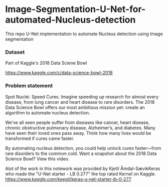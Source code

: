 # Image-Segmentation-U-Net-for-automated-Nucleus-detection
This repo U-Net implementation to automate Nucleus detection using Image segmentation

### Dataset
Part of Kaggle's 2018 Data Sciene Bowl

https://www.kaggle.com/c/data-science-bowl-2018

### Problem statement

Spot Nuclei. Speed Cures.
Imagine speeding up research for almost every disease, from lung cancer and heart disease to rare disorders. The 2018 Data Science Bowl offers our most ambitious mission yet: create an algorithm to automate nucleus detection.

We’ve all seen people suffer from diseases like cancer, heart disease, chronic obstructive pulmonary disease, Alzheimer’s, and diabetes. Many have seen their loved ones pass away. Think how many lives would be transformed if cures came faster.

By automating nucleus detection, you could help unlock cures faster—from rare disorders to the common cold. Want a snapshot about the 2018 Data Science Bowl? View this video.

Alot of the work in this notework was provided by Kjetil Åmdal-SævikKeras who made the "U-Net starter - LB 0.277" the top rated Kernel on Kaggle.
https://www.kaggle.com/keegil/keras-u-net-starter-lb-0-277
